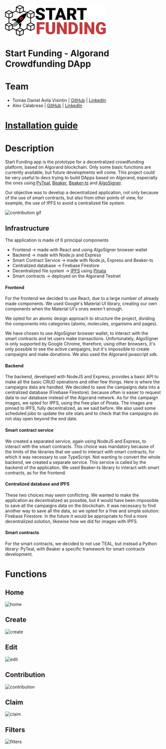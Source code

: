 
<img align="center" src="demo/logo.png" height="100px"/>


# Start Funding - Algorand Crowdfunding DApp
# Team

- Tomàs Daniel Avila Visintin | [GitHub](https://github.com/iltommi1995) | [LinkedIn](https://www.linkedin.com/in/tom%C3%A0s-daniel-avila-visintin-2b5497170/)
- Alex Calabrese | [GitHub](https://github.com/alexcalabrese) | [LinkedIn](https://www.linkedin.com/in/alex-calabrese)

# **[Installation guide](/INSTALLATION.md)**

# Description

Start Funding app is the prototype for a decentralized crowdfunding platform, based on Algorand blockchain.
Only some basic functions are currently available, but future developments will come. 
This project could be very useful to devs trying to build DApps based on Algorand, especially the ones using [PyTeal](https://github.com/algorand/pyteal), [Beaker](https://github.com/algorand-devrel/beaker), [Beaker-ts](https://github.com/algorand-devrel/beaker-ts) and [AlgoSigner](https://github.com/PureStake/algosigner).

Our objective was to develop a decentralized application, not only because of the use of smart contracts, but also from other points of view, for example, the use of IPFS to avoid a centralized file system.

![contribution gif](demo/contribution.gif)

## Infrastructure
The application is made of 6 principal components
- Frontend -> made with React and using AlgoSigner browser wallet
- Backend -> made with Node.js and Express
- Smart Contract Service -> made with Node.js, Express and Beaker-ts
- Centralized database -> Firebase Firestore
- Decentralized file system -> [IPFS](https://ipfs.tech/) using [Pinata](https://www.pinata.cloud/)
- Smart contracts -> deployed on the Algorand Testnet


#### Frontend
For the frontend we decided to use React, due to a large number of already made components.
We used Google's Material UI library, creating our own components when the Material UI's ones weren't enough.

We opted for an atomic design approach to structure the project, dividing the components into categories (atoms, molecules, organisms and pages).

We have chosen to use AlgoSigner browser wallet, to interact with the smart contracts and let users make transactions. 
Unfortunately, AlgoSigner is only supported by Google Chrome, therefore, using other browsers, it's only possible to see the active campaigns, but it's impossible to create campaigns and make donations.
We also used the Algorand javascript sdk.

#### Backend
The backend, developed with NodeJS and Express, provides a basic API to make all the basic CRUD operations and other few things.
Here is where the campaigns data are handled. 
We decided to save the campaigns data into a centralized database (Firebase Firestore). because often is easier to request data to our database instead of the Algorand network. 
As for the campaign images, we opted for IPFS, using the free plan of Pinata. The images are pinned to IPFS, fully decentralized, as we said before.
We also used some scheduled jobs to update the site stats and to check that the campaigns do not stay open beyond the end date.

#### Smart contract service
We created a separated service, again using NodeJS and Express, to interact with the smart contracts.
This choice was mandatory because of the limits of the libraries that we used to interact with smart contracts, for which it was necessary to use TypeScript. 
Not wanting to convert the whole backend, we created a separate service.
This service is called by the backend of the application.
We used Beaker-ts library to interact with smart contracts, as for the frontend.

#### Centralized database and IPFS
These two choices may seem conflicting. 
We  wanted to make the application as decentralized as possible, but it would have been impossible to save all the campaigns data on the blockchain.
It was necessary to find another way to save all the data, so we opted for a free and simple solution: Firebase Firestore.
In the future it would be appropriate to find a more decentralized solution, likewise how we did for images with IPFS.

#### Smart contracts 
For the smart contracts, we decided to not use TEAL, but instead a Python library: PyTeal, with Beaker a specific framework for smart contracts development.

# Functions

## Home
![home](demo/home.gif)

## Create
![create](demo/create.gif)

## Edit
![edit](demo/edit.gif)

## Contribution
![contribution](demo/contribution.gif)

## Claim
![claim](demo/claim.gif)

## Filters
![filters](demo/filters.gif)
